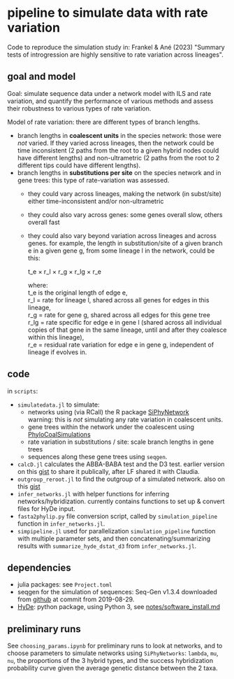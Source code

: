 # pipeline to simulate data with rate variation

Code to reproduce the simulation study in:
Frankel & Ané (2023)
"Summary tests of introgression are highly sensitive to rate variation across lineages".

## goal and model

Goal: simulate sequence data under a network model with ILS
and rate variation, and quantify the performance of various methods
and assess their robustness to various types of rate variation.

Model of rate variation: there are different types of branch lengths.

- branch lengths in **coalescent units** in the species network:
  those were *not* varied.
  If they varied across lineages, then the network could be
  time inconsistent (2 paths from the root to a given hybrid
  nodes could have different lengths) and non-ultrametric
  (2 paths from the root to 2 different tips could have different lengths).
- branch lengths in **substitutions per site** on the species network
  and in gene trees: this type of rate-variation was assessed.
  * they could vary across lineages, making the network (in subst/site)
    either time-inconsistent and/or non-ultrametric
  * they could also vary across genes: some genes overall slow,
    others overall fast
  * they could also vary beyond variation across lineages and across genes.
    for example, the length in substitution/site of a given branch e
    in a given gene g, from some lineage l in the network, could be this:

    t_e × r_l × r_g × r_lg × r_e

    where:  
    t_e is the original length of edge e,  
    r_l = rate for lineage l, shared across all genes for edges in this lineage,  
    r_g = rate for gene g, shared across all edges for this gene tree  
    r_lg = rate specific for edge e in gene l (shared across all individual
    copies of that gene in the same lineage, until and after they
    coalesce within this lineage),  
    r_e = residual rate variation for edge e in gene g, independent of lineage
    if evolves in.

## code

in `scripts`:

- `simulatedata.jl` to simulate:
  * networks using (via RCall) the R package
    [SiPhyNetwork](https://github.com/jjustison/SiPhyNetwork)  
    warning: this is *not* simulating any rate variation in coalescent units.
  * gene trees within the network under the coalescent using
    [PhyloCoalSimulations](https://github.com/cecileane/PhyloCoalSimulations.jl)
  * rate variation in substitutions / site: scale branch lengths in gene trees
  * sequences along these gene trees using `seqgen`.
- `calcD.jl` calculates the ABBA-BABA test and the D3 test.
  earlier version on this [gist](https://gist.github.com/cecileane/0894d70161a2b490dbb330b96a29550a)
  to share it publically, after LF shared it with Claudia.
- `outgroup_reroot.jl` to find the outgroup of a simulated network.
  also on this [gist](https://gist.github.com/cecileane/b427b085b44ab1b968d1f5a5f1af346c)
- `infer_networks.jl` with helper functions for inferring networks/hybridization.
  currently contains functions to set up & convert files for HyDe input.
- `fasta2phylip.py` file conversion script, 
  called by `simulation_pipeline` function in `infer_networks.jl`.
- `simpipeline.jl` used for parallelization `simulation_pipeline` function
  with multiple parameter sets, and then concatenating/summarizing results with
  `summarize_hyde_dstat_d3` from `infer_networks.jl`.

## dependencies

- julia packages: see `Project.toml`
- seqgen for the simulation of sequences: Seq-Gen v1.3.4 downloaded from
  [github](git@github.com:rambaut/Seq-Gen.git) at commit from 2019-08-29.
- [HyDe](https://hybridization-detection.readthedocs.io/installation.html):
  python package, using Python 3, see
  [notes/software_install.md](notes/software_install.md#hyde)

## preliminary runs

See `choosing_params.ipynb` for preliminary runs to look at networks,
and to choose parameters to simulate networks using `SiPhyNetworks`:
`lambda`, `mu`, `nu`, the proportions of the 3 hybrid types, and the success
hybridization probability curve given the average genetic distance between the 2 taxa.
